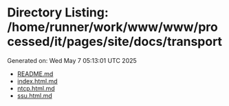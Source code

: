 # Directory Listing: /home/runner/work/www/www/processed/it/pages/site/docs/transport
Generated on: Wed May  7 05:13:01 UTC 2025

- [README.md](README.md)
- [index.html.md](index.html.md)
- [ntcp.html.md](ntcp.html.md)
- [ssu.html.md](ssu.html.md)
